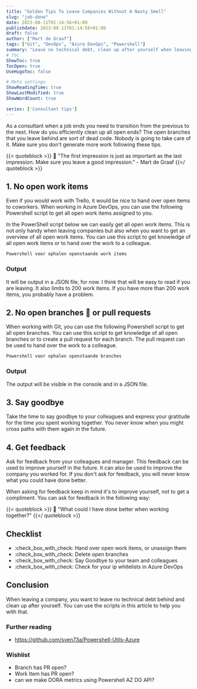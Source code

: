 ```yaml
---
title: "Golden Tips To Leave Companies Without A Nasty Smell"
slug: "job-done"
date: 2023-08-11T01:14:56+01:00
publishdate: 2023-08-11T01:14:56+01:00
draft: false
author: ["Mart de Graaf"]
tags: ["Git", "DevOps", "Azure DevOps", "Powershell"]
summary: "Leave no technical debt, clean up after yourself when leaving a company. The first impression is just as important as the last impression."
# Toc
ShowToc: true
TocOpen: true
UseHugoToc: false

# Meta settings
ShowReadingTime: true
ShowLastModified: true
ShowWordCount: true

series: ['Consultant tips']
---
```


As a consultant when a job ends you need to transition from the previous to the next. How do you efficiently clean up all open ends? The open branches that you leave behind are sort of dead code. Nobody is going to take care of it. Make sure you don't generate more work following these tips.

{{< quoteblock >}}
💬 "The first impression is just as important as the last impression. Make sure you leave a good impression." - Mart de Graaf
{{</ quoteblock >}}

## 1. No open work items

Even if you would work with Trello, it would be nice to hand over open items to coworkers. When working in Azure DevOps, you can use the following Powershell script to get all open work items assigned to you.

In the PowerShell script below we can easily get all open work items. This is not only handy when leaving companies but also when you want to get an overview of all open work items. You can use this script to get knowledge of all open work items or to hand over the work to a colleague.

```PowerShell {linenos=table,file="OpenWorkItems.ps1"}
Powershell voor ophalen openstaande work items
```

### Output

It will be output in a JSON file, for now. I think that will be easy to read if you are leaving. It also limits to 200 work items. If you have more than 200 work items, you probably have a problem. 

## 2. No open branches :broccoli: or pull requests

When working with Git, you can use the following Powershell script to get all open branches. You can use this script to get knowledge of all open branches or to create a pull request for each branch. The pull request can be used to hand over the work to a colleague.

```PowerShell {linenos=table,file=OpenBranches.ps1}
Powershell voor ophalen openstaande branches
```

### Output

The output will be visible in the console and in a JSON file. 

## 3. Say goodbye

Take the time to say goodbye to your colleagues and express your gratitude for the time you spent working together. You never know when you might cross paths with them again in the future.

## 4. Get feedback

Ask for feedback from your colleagues and manager. This feedback can be used to improve yourself in the future. It can also be used to improve the company you worked for. If you don't ask for feedback, you will never know what you could have done better.

When asking for feedback keep in mind it's to improve yourself, not to get a compliment. You can ask for feedback in the following way:

{{< quoteblock >}}
💬 "What could I have done better when working together?"
{{</ quoteblock >}}

## Checklist

- :check_box_with_check: Hand over open work items, or unassign them
- :check_box_with_check: Delete open branches
- :check_box_with_check: Say Goodbye to your team and colleagues
- :check_box_with_check: Check for your ip whitelists in Azure DevOps

## Conclusion

When leaving a company, you want to leave no technical debt behind and clean up after yourself. You can use the scripts in this article to help you with that.

### Further reading

- https://github.com/sven73a/Powershell-Utils-Azure


### Wishlist
- Branch has PR open?
- Work Item has PR open?
- can we make DORA metrics using Powershell AZ DO API?
